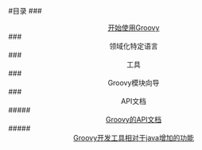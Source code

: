 #目录
###<center>[开始使用Groovy](./catalog-start.md)</center>
###<center>领域化特定语言</center>
###<center>工具</center>
###<center>Groovy模块向导</center>
###<center>API文档</center>
#####<center>[Groovy的API文档](http://www.groovy-lang.org/api.html)</center>
#####<center>[Groovy开发工具相对于java增加的功能](http://www.groovy-lang.org/gdk.html)</center>
